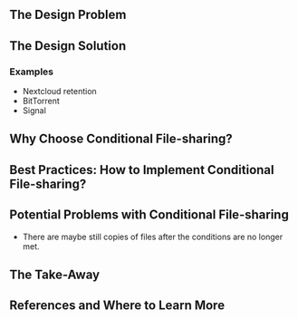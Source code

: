 ## The Design Problem 

## The Design Solution 

### Examples
- Nextcloud retention 
- BitTorrent
- Signal 

## Why Choose Conditional File-sharing?

## Best Practices: How to Implement Conditional File-sharing?


## Potential Problems with Conditional File-sharing  
- There are maybe still copies of files after the conditions are no longer met. 

## The Take-Away 

## References and Where to Learn More 
